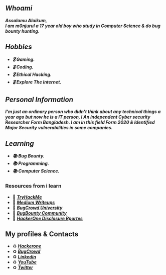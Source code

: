 ## _Whoami_
_**Assalamu Alaikum, <br>
I am m0njurul a 17 year old boy who study in Computer Science & do bug bounty hunting.**_


## _Hobbies_
* _**🎖 Gaming.**_
* _**🎖 Coding.**_
* _**🎖 Ethical Hacking.**_
* _**🎖 Explore The Internet.**_
  

## _Personal Information_
_**I'm just an ordinary person who didn't think about any technical things a year ago but now he is a IT person, I An independent Cyber security Researcher Form Bangladesh. I am in this field Form 2020 & Identified Major Security vulnerabilities in some companies.**_


## _Learning_
* _**📚 Bug Bounty.**_
* _**📚 Programming.**_
* _**📚 Computer Science.**_


### Resources from i learn
* 📗 _**[TryHackMe](https://tryhackme.com/)**_
* 📗 _**[Medium Writeups](https://medium.com/infosec)**_
* 📗 _**[BugCrowd University](https://www.bugcrowd.com/hackers/bugcrowd-university/)**_
* 📗 _**[BugBounty Community](https://www.facebook.com/groups/bugbountyforum/)**_
* 📗 _**[HackerOne Disclosure Rportes](https://hackerone.com/hacktivity)**_


## My profiles & Contacts
* ♻ _**[Hackerone](https://hackerone.com/e1ectro-h4x)**_
* ♻ _**[BugCrowd](https://bugcrowd.com/E1ectro_H4x)**_
* ♻ _**[Linkedin](https://www.linkedin.com/in/m0njurul/)**_
* ♻ _**[YouTube](https://www.youtube.com/channel/UCh6TSQsYfoXlzpcqdnBq1-g)**_
* ♻ _**[Twitter](https://twitter.com/E1ectro_H4x)**_
